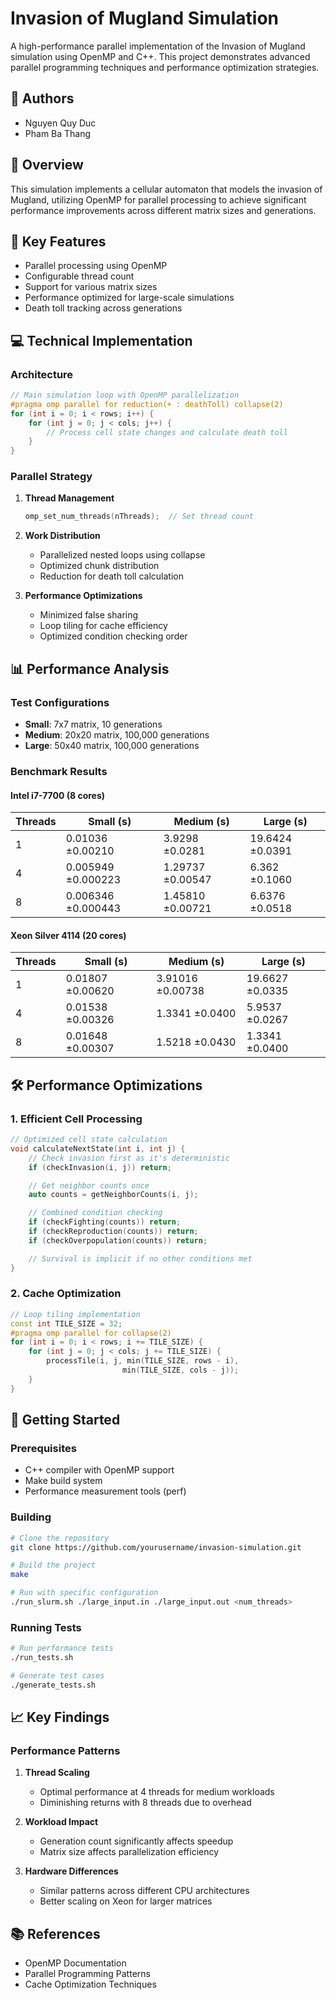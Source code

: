 # Invasion of Mugland Simulation

A high-performance parallel implementation of the Invasion of Mugland simulation using OpenMP and C++. This project demonstrates advanced parallel programming techniques and performance optimization strategies.

## 👥 Authors

- Nguyen Quy Duc
- Pham Ba Thang

## 🎯 Overview

This simulation implements a cellular automaton that models the invasion of Mugland, utilizing OpenMP for parallel processing to achieve significant performance improvements across different matrix sizes and generations.

## 🚀 Key Features

- Parallel processing using OpenMP
- Configurable thread count
- Support for various matrix sizes
- Performance optimized for large-scale simulations
- Death toll tracking across generations

## 💻 Technical Implementation

### Architecture

```cpp
// Main simulation loop with OpenMP parallelization
#pragma omp parallel for reduction(+ : deathToll) collapse(2)
for (int i = 0; i < rows; i++) {
    for (int j = 0; j < cols; j++) {
        // Process cell state changes and calculate death toll
    }
}
```

### Parallel Strategy

1. **Thread Management**

   ```cpp
   omp_set_num_threads(nThreads);  // Set thread count
   ```

2. **Work Distribution**

   - Parallelized nested loops using collapse
   - Optimized chunk distribution
   - Reduction for death toll calculation

3. **Performance Optimizations**
   - Minimized false sharing
   - Loop tiling for cache efficiency
   - Optimized condition checking order

## 📊 Performance Analysis

### Test Configurations

- **Small**: 7x7 matrix, 10 generations
- **Medium**: 20x20 matrix, 100,000 generations
- **Large**: 50x40 matrix, 100,000 generations

### Benchmark Results

#### Intel i7-7700 (8 cores)

| Threads | Small (s)          | Medium (s)       | Large (s)       |
| ------- | ------------------ | ---------------- | --------------- |
| 1       | 0.01036 ±0.00210   | 3.9298 ±0.0281   | 19.6424 ±0.0391 |
| 4       | 0.005949 ±0.000223 | 1.29737 ±0.00547 | 6.362 ±0.1060   |
| 8       | 0.006346 ±0.000443 | 1.45810 ±0.00721 | 6.6376 ±0.0518  |

#### Xeon Silver 4114 (20 cores)

| Threads | Small (s)        | Medium (s)       | Large (s)       |
| ------- | ---------------- | ---------------- | --------------- |
| 1       | 0.01807 ±0.00620 | 3.91016 ±0.00738 | 19.6627 ±0.0335 |
| 4       | 0.01538 ±0.00326 | 1.3341 ±0.0400   | 5.9537 ±0.0267  |
| 8       | 0.01648 ±0.00307 | 1.5218 ±0.0430   | 1.3341 ±0.0400  |

## 🛠️ Performance Optimizations

### 1. Efficient Cell Processing

```cpp
// Optimized cell state calculation
void calculateNextState(int i, int j) {
    // Check invasion first as it's deterministic
    if (checkInvasion(i, j)) return;

    // Get neighbor counts once
    auto counts = getNeighborCounts(i, j);

    // Combined condition checking
    if (checkFighting(counts)) return;
    if (checkReproduction(counts)) return;
    if (checkOverpopulation(counts)) return;

    // Survival is implicit if no other conditions met
}
```

### 2. Cache Optimization

```cpp
// Loop tiling implementation
const int TILE_SIZE = 32;
#pragma omp parallel for collapse(2)
for (int i = 0; i < rows; i += TILE_SIZE) {
    for (int j = 0; j < cols; j += TILE_SIZE) {
        processTile(i, j, min(TILE_SIZE, rows - i),
                         min(TILE_SIZE, cols - j));
    }
}
```

## 🚀 Getting Started

### Prerequisites

- C++ compiler with OpenMP support
- Make build system
- Performance measurement tools (perf)

### Building

```bash
# Clone the repository
git clone https://github.com/yourusername/invasion-simulation.git

# Build the project
make

# Run with specific configuration
./run_slurm.sh ./large_input.in ./large_input.out <num_threads>
```

### Running Tests

```bash
# Run performance tests
./run_tests.sh

# Generate test cases
./generate_tests.sh
```

## 📈 Key Findings

### Performance Patterns

1. **Thread Scaling**

   - Optimal performance at 4 threads for medium workloads
   - Diminishing returns with 8 threads due to overhead

2. **Workload Impact**

   - Generation count significantly affects speedup
   - Matrix size affects parallelization efficiency

3. **Hardware Differences**
   - Similar patterns across different CPU architectures
   - Better scaling on Xeon for larger matrices

## 📚 References

- OpenMP Documentation
- Parallel Programming Patterns
- Cache Optimization Techniques
